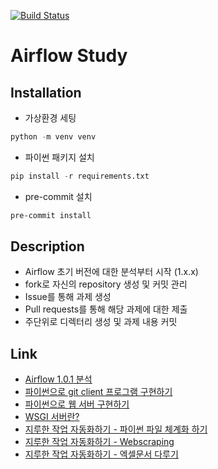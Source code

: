 [![Build Status](https://travis-ci.com/zeroam/airflow-study.svg?branch=master)](https://travis-ci.com/zeroam/airflow-study)
# Airflow Study

## Installation
- 가상환경 세팅
```python
python -m venv venv
```
- 파이썬 패키지 설치
```python
pip install -r requirements.txt
```
- pre-commit 설치
```bash
pre-commit install
```

## Description
- Airflow 초기 버전에 대한 분석부터 시작 (1.x.x)
- fork로 자신의 repository 생성 및 커밋 관리
- Issue를 통해 과제 생성
- Pull requests를 통해 해당 과제에 대한 제출
- 주단위로 디렉터리 생성 및 과제 내용 커밋

## Link
- [Airflow 1.0.1 분석](https://www.notion.so/Airflow-1-0-1-f6efd0a5d44147709c8b6920abaae83f)
- [파이썬으로 git client 프로그램 구현하기](https://www.notion.so/git-client-140efc2c01124ba18d91e595aa0b24aa)
- [파이썬으로 웹 서버 구현하기](https://www.notion.so/1ab92f59b4ad4c648bd9a5c86e5291d5)
- [WSGI 서버란?](https://www.notion.so/WSGI-8bf69377b233473b897d8e38b4720bca)
- [지루한 작업 자동화하기 - 파이썬 파일 체계화 하기](https://www.notion.so/2b13111014f44b0198a2984ba92ced9c)
- [지루한 작업 자동화하기 - Webscraping](https://www.notion.so/Webscraping-9346f4b9407441c1a8bbdb09e6d15e26)
- [지루한 작업 자동화하기 - 엑셀문서 다루기](https://www.notion.so/44b1ac56d422449aa32719fbef8007af)